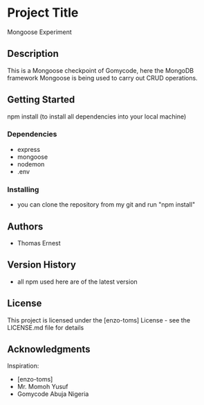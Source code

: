 # Project Title

Mongoose Experiment 

## Description

This is a Mongoose checkpoint of Gomycode, here the MongoDB framework Mongoose is being used to carry out CRUD operations.

## Getting Started
npm install
(to install all dependencies into your local machine)

### Dependencies

* express
* mongoose
* nodemon
* .env 

### Installing

* you can clone the repository from my git and run "npm install"


## Authors

* Thomas Ernest 

## Version History

* all npm used here are of the latest version

## License

This project is licensed under the [enzo-toms] License - see the LICENSE.md file for details

## Acknowledgments

Inspiration:
* [enzo-toms]
* Mr. Momoh Yusuf
* Gomycode Abuja Nigeria
